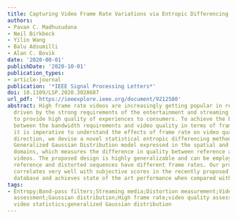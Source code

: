 ```yaml
---
title: Capturing Video Frame Rate Variations via Entropic Differencing
authors:
- Pavan C. Madhusudana
- Neil Birkbeck
- Yilin Wang
- Balu Adsumilli
- Alan C. Bovik
date: '2020-00-01'
publishDate: '2020-10-01'
publication_types:
- article-journal
publication: '*IEEE Signal Processing Letters*'
doi: 10.1109/LSP.2020.3028687
url_pdf: 'https://ieeexplore.ieee.org/document/9212580'
abstract: High frame rate videos are increasingly getting popular in recent years,
  driven by the strong requirements of the entertainment and streaming industries
  to provide high quality of experiences to consumers. To achieve the best trade-offs
  between the bandwidth requirements and video quality in terms of frame rate adaptation,
  it is imperative to understand the effects of frame rate on video quality. In this
  direction, we devise a novel statistical entropic differencing method based on a
  Generalized Gaussian Distribution model expressed in the spatial and temporal band-pass
  domains, which measures the difference in quality between reference and distorted
  videos. The proposed design is highly generalizable and can be employed when the
  reference and distorted sequences have different frame rates. Our proposed model
  correlates very well with subjective scores in the recently proposed LIVE-YT-HFR
  database and achieves state of the art performance when compared with existing methodologies.
tags:
- Entropy;Band-pass filters;Streaming media;Distortion measurement;Video recording;Quality
  assessment;Gaussian distribution;High frame rate;video quality assessment;full reference;entropy;natural
  video statistics;generalized Gaussian distribution
---
```

